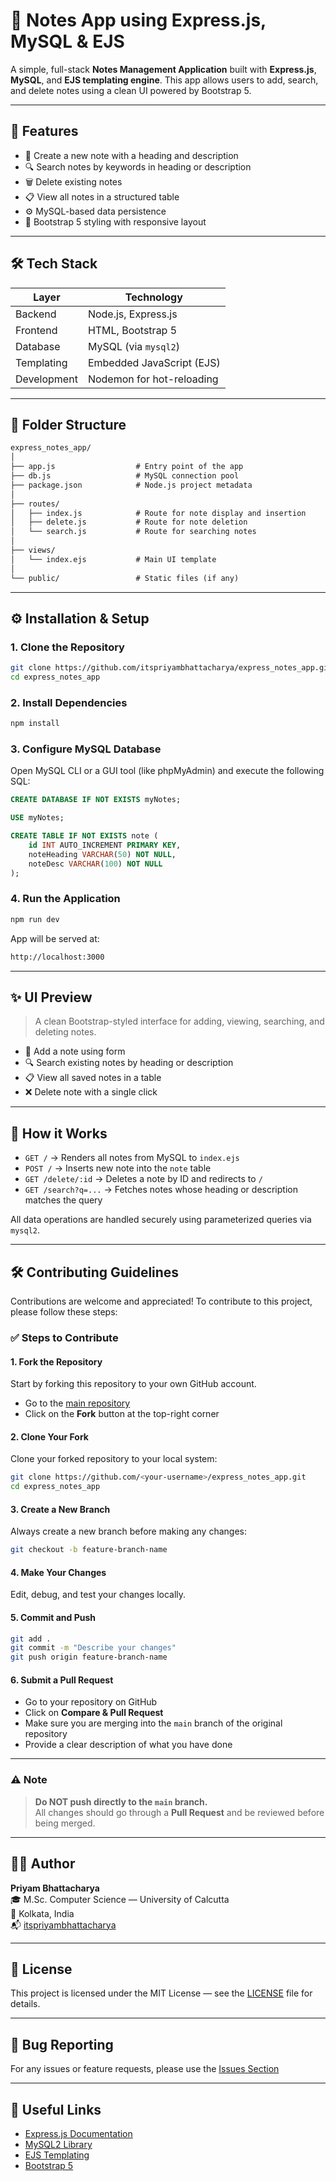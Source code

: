
# 📝 Notes App using Express.js, MySQL & EJS

A simple, full-stack **Notes Management Application** built with **Express.js**, **MySQL**, and **EJS templating engine**. This app allows users to add, search, and delete notes using a clean UI powered by Bootstrap 5.

---

## 🚀 Features

- 📄 Create a new note with a heading and description
- 🔍 Search notes by keywords in heading or description
- 🗑 Delete existing notes
- 📋 View all notes in a structured table
- ⚙️ MySQL-based data persistence
- 🎨 Bootstrap 5 styling with responsive layout

---

## 🛠️ Tech Stack

| Layer       | Technology                |
| ----------- | ------------------------- |
| Backend     | Node.js, Express.js       |
| Frontend    | HTML, Bootstrap 5         |
| Database    | MySQL (via `mysql2`)      |
| Templating  | Embedded JavaScript (EJS) |
| Development | Nodemon for hot-reloading |

---

## 📁 Folder Structure

```txt
express_notes_app/
│
├── app.js                  # Entry point of the app
├── db.js                   # MySQL connection pool
├── package.json            # Node.js project metadata
│
├── routes/
│   ├── index.js            # Route for note display and insertion
│   ├── delete.js           # Route for note deletion
│   └── search.js           # Route for searching notes
│
├── views/
│   └── index.ejs           # Main UI template
│
└── public/                 # Static files (if any)
```

---

## ⚙️ Installation & Setup

### 1. Clone the Repository

```bash
git clone https://github.com/itspriyambhattacharya/express_notes_app.git
cd express_notes_app
```

### 2. Install Dependencies

```bash
npm install
```

### 3. Configure MySQL Database

Open MySQL CLI or a GUI tool (like phpMyAdmin) and execute the following SQL:

```sql
CREATE DATABASE IF NOT EXISTS myNotes;

USE myNotes;

CREATE TABLE IF NOT EXISTS note (
    id INT AUTO_INCREMENT PRIMARY KEY,
    noteHeading VARCHAR(50) NOT NULL,
    noteDesc VARCHAR(100) NOT NULL
);
```

### 4. Run the Application

```bash
npm run dev
```

App will be served at:

```txt
http://localhost:3000
```

---

## ✨ UI Preview

> A clean Bootstrap-styled interface for adding, viewing, searching, and deleting notes.

- 📌 Add a note using form
- 🔍 Search existing notes by heading or description
- 📋 View all saved notes in a table
- ❌ Delete note with a single click

---

## 🧠 How it Works

- `GET /` → Renders all notes from MySQL to `index.ejs`
- `POST /` → Inserts new note into the `note` table
- `GET /delete/:id` → Deletes a note by ID and redirects to `/`
- `GET /search?q=...` → Fetches notes whose heading or description matches the query

All data operations are handled securely using parameterized queries via `mysql2`.

---

## 🛠️ Contributing Guidelines

Contributions are welcome and appreciated! To contribute to this project, please follow these steps:

### ✅ Steps to Contribute

#### 1. Fork the Repository

Start by forking this repository to your own GitHub account.

- Go to the [main repository](https://github.com/itspriyambhattacharya/express_notes_app)
- Click on the **Fork** button at the top-right corner

#### 2. Clone Your Fork

Clone your forked repository to your local system:

```bash
git clone https://github.com/<your-username>/express_notes_app.git
cd express_notes_app
```

#### 3. Create a New Branch

Always create a new branch before making any changes:

```bash
git checkout -b feature-branch-name
```

#### 4. Make Your Changes

Edit, debug, and test your changes locally.

#### 5. Commit and Push

```bash
git add .
git commit -m "Describe your changes"
git push origin feature-branch-name
```

#### 6. Submit a Pull Request

- Go to your repository on GitHub
- Click on **Compare & Pull Request**
- Make sure you are merging into the `main` branch of the original repository
- Provide a clear description of what you have done

---

### ⚠️ Note

> **Do NOT push directly to the `main` branch.**  
> All changes should go through a **Pull Request** and be reviewed before being merged.

---

## 👨‍💻 Author

**Priyam Bhattacharya**  
🎓 M.Sc. Computer Science — University of Calcutta  
📍 Kolkata, India  
📬 [itspriyambhattacharya](https://github.com/itspriyambhattacharya)

---

## 📄 License

This project is licensed under the MIT License — see the [LICENSE](LICENSE) file for details.

---

## 🐛 Bug Reporting

For any issues or feature requests, please use the [Issues Section](https://github.com/itspriyambhattacharya/express_notes_app/issues)

---

## 🔗 Useful Links

- [Express.js Documentation](https://expressjs.com/)
- [MySQL2 Library](https://www.npmjs.com/package/mysql2)
- [EJS Templating](https://ejs.co/)
- [Bootstrap 5](https://getbootstrap.com/)
